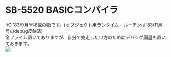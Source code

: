 # SB-5520 BASICコンパイラ  
I/O '83/9月号掲載の物です。(オブジェクト用ランタイム・ルーチンは'83/11月号のdebug反映済)  
全ファイル置いてありますが、自分で完走したい方のためにデバッグ履歴も置いておきます。  
[![](https://img.youtube.com/vi/Sywq74uXCWw/0.jpg)](https://www.youtube.com/watch?v=Sywq74uXCWw)  

